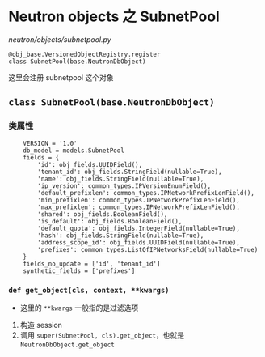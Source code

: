 # Neutron objects 之 SubnetPool

*neutron/objects/subnetpool.py*

```
@obj_base.VersionedObjectRegistry.register
class SubnetPool(base.NeutronDbObject)
```

这里会注册 subnetpool 这个对象

## `class SubnetPool(base.NeutronDbObject)`

### 类属性

```
    VERSION = '1.0'
    db_model = models.SubnetPool
    fields = {
        'id': obj_fields.UUIDField(),
        'tenant_id': obj_fields.StringField(nullable=True),
        'name': obj_fields.StringField(nullable=True),
        'ip_version': common_types.IPVersionEnumField(),
        'default_prefixlen': common_types.IPNetworkPrefixLenField(),
        'min_prefixlen': common_types.IPNetworkPrefixLenField(),
        'max_prefixlen': common_types.IPNetworkPrefixLenField(),
        'shared': obj_fields.BooleanField(),
        'is_default': obj_fields.BooleanField(),
        'default_quota': obj_fields.IntegerField(nullable=True),
        'hash': obj_fields.StringField(nullable=True),
        'address_scope_id': obj_fields.UUIDField(nullable=True),
        'prefixes': common_types.ListOfIPNetworksField(nullable=True)
    }
    fields_no_update = ['id', 'tenant_id']
    synthetic_fields = ['prefixes']
```

### `def get_object(cls, context, **kwargs)`

* 这里的 `**kwargs` 一般指的是过滤选项

1. 构造 session
2. 调用 `super(SubnetPool, cls).get_object`，也就是 `NeutronDbObject.get_object`